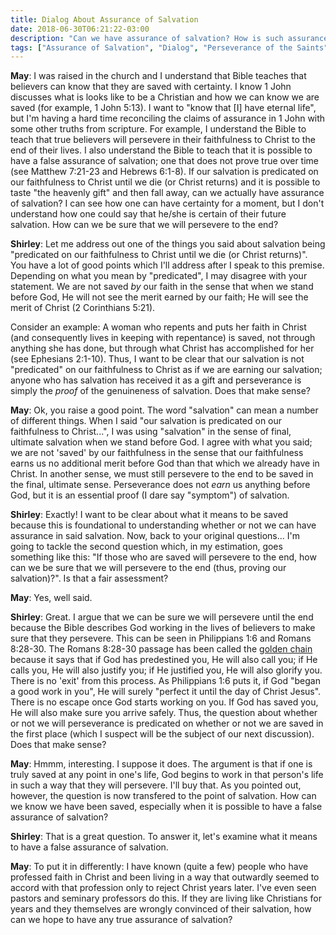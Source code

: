```yaml
---
title: Dialog About Assurance of Salvation
date: 2018-06-30T06:21:22-03:00
description: "Can we have assurance of salvation? How is such assurance possible if it is also possible to have false assurance?"
tags: ["Assurance of Salvation", "Dialog", "Perseverance of the Saints", "Salvation"]
---
```


**May**: I was raised in the church and I understand that Bible teaches that believers can know that they are saved with certainty. I know 1 John discusses what is looks like to be a Christian and how we can know we are saved (for example, 1 John 5:13). I want to "know that [I] have eternal life", but I'm having a hard time reconciling the claims of assurance in 1 John with some other truths from scripture. For example, I understand the Bible to teach that true believers will persevere in their faithfulness to Christ to the end of their lives. I also understand the Bible to teach that it is possible to have a false assurance of salvation; one that does not prove true over time (see Matthew 7:21-23 and Hebrews 6:1-8). If our salvation is predicated on our faithfulness to Christ until we die (or Christ returns) and it is possible to taste "the heavenly gift" and then fall away, can we actually have assurance of salvation? I can see how one can have certainty for a moment, but I don't understand how one could say that he/she is certain of their future salvation. How can we be sure that we will persevere to the end?

**Shirley**: Let me address out one of the things you said about salvation being "predicated on our faithfulness to Christ until we die (or Christ returns)". You have a lot of good points which I'll address after I speak to this premise. Depending on what you mean by "predicated", I may disagree with your statement. We are not saved *by* our faith in the sense that when we stand before God, He will not see the merit earned by our faith; He will see the merit of Christ (2 Corinthians 5:21).

Consider an example: A woman who repents and puts her faith in Christ (and consequently lives in keeping with repentance) is saved, not through anything she has done, but through what Christ has accomplished for her (see Ephesians 2:1-10). Thus, I want to be clear that our salvation is not "predicated" on our faithfulness to Christ as if we are earning our salvation; anyone who has salvation has received it as a gift and perseverance is simply the *proof* of the genuineness of salvation. Does that make sense?

**May**: Ok, you raise a good point. The word "salvation" can mean a number of different things. When I said "our salvation is predicated on our faithfulness to Christ...", I was using "salvation" in the sense of final, ultimate salvation when we stand before God. I agree with what you said; we are not 'saved' by our faithfulness in the sense that our faithfulness earns us no additional merit before God than that which we already have in Christ. In another sense, we must still persevere to the end to be saved in the final, ultimate sense. Perseverance does not *earn* us anything before God, but it is an essential proof (I dare say "symptom") of salvation.

**Shirley**: Exactly! I want to be clear about what it means to be saved because this is foundational to understanding whether or not we can have assurance in said salvation. Now, back to your original questions... I'm going to tackle the second question which, in my estimation, goes something like this: "If those who are saved will persevere to the end, how can we be sure that we will persevere to the end (thus, proving our salvation)?". Is that a fair assessment?

**May**: Yes, well said.

**Shirley**: Great. I argue that we can be sure we will persevere until the end because the Bible describes God working in the lives of believers to make sure that they persevere. This can be seen in Philippians 1:6 and Romans 8:28-30. The Romans 8:28-30 passage has been called the [golden chain](https://www.ligonier.org/learn/devotionals/golden-chain/) because it says that if God has predestined you, He will also call you; if He calls you, He will also justify you; if He justified you, He will also glorify you. There is no 'exit' from this process. As Philippians 1:6 puts it, if God "began a good work in you", He will surely "perfect it until the day of Christ Jesus". There is no escape once God starts working on you. If God has saved you, He will also make sure you arrive safely. Thus, the question about whether or not we will perseverance is predicated on whether or not we are saved in the first place (which I suspect will be the subject of our next discussion). Does that make sense?

**May**: Hmmm, interesting. I suppose it does. The argument is that if one is truly saved at any point in one's life, God begins to work in that person's life in such a way that they will persevere. I'll buy that. As you pointed out, however, the question is now transfered to the point of salvation. How can we know we have been saved, especially when it is possible to have a false assurance of salvation?

**Shirley**: That is a great question. To answer it, let's examine what it means to have a false assurance of salvation. <!-- TODO: add more here... -->

**May**: <!-- once the thread above is done, address the question of whether or not believers can walk away from the faith --> To put it in differently: I have known (quite a few) people who have professed faith in Christ and been living in a way that outwardly seemed to accord with that profession only to reject Christ years later. I've even seen pastors and seminary professors do this. If they are living like Christians for years and they themselves are wrongly convinced of their salvation, how can we hope to have any true assurance of salvation?
